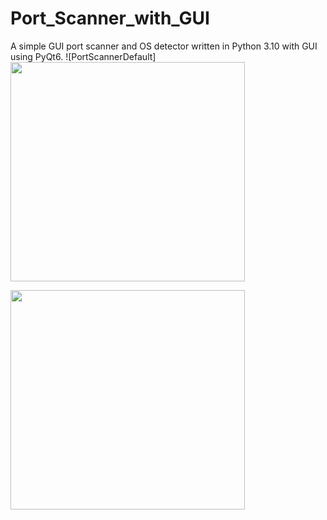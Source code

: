 # Port_Scanner_with_GUI
A simple GUI port scanner and OS detector written in Python 3.10 with GUI using PyQt6.
![PortScannerDefault]<img src="https://user-images.githubusercontent.com/90629653/216343515-58e34ca3-efe4-4f13-9632-3c909d566168.png" width="375" height="351">

<img src="https://user-images.githubusercontent.com/90629653/216342058-564dee4d-6016-4ade-9426-f32e924586e7.png" width="375" height="351">


